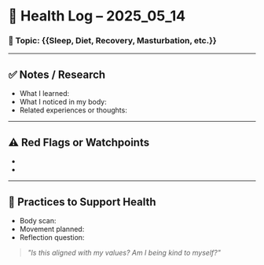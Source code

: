 # 🧠 Health Log – 2025_05_14

### 🧍 Topic: {{Sleep, Diet, Recovery, Masturbation, etc.}}

---

## ✅ Notes / Research
- What I learned:
- What I noticed in my body:
- Related experiences or thoughts:

---

## ⚠️ Red Flags or Watchpoints
- 
- 

---

## 🧘 Practices to Support Health
- Body scan:
- Movement planned:
- Reflection question:

> *"Is this aligned with my values? Am I being kind to myself?"*
